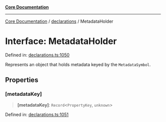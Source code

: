 [**Core Documentation**](../../README.md)

***

[Core Documentation](../../README.md) / [declarations](../README.md) / MetadataHolder

# Interface: MetadataHolder

Defined in: [declarations.ts:1050](https://github.com/stonemjs/core/blob/85781fe5b87769612839dd6b850ba45186d357fa/src/declarations.ts#L1050)

Represents an object that holds metadata keyed by the `MetadataSymbol`.

## Properties

### \[metadataKey\]

> **\[metadataKey\]**: `Record`\<`PropertyKey`, `unknown`\>

Defined in: [declarations.ts:1051](https://github.com/stonemjs/core/blob/85781fe5b87769612839dd6b850ba45186d357fa/src/declarations.ts#L1051)

